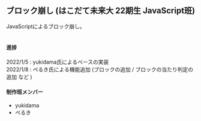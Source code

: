 ## ブロック崩し (はこだて未来大 22期生 JavaScript班)

JavaScriptによるブロック崩し。<br><br>


#### 進捗

2022/1/5 : yukidama氏によるベースの実装<br>
2022/1/8 : ぺるき氏による機能追加 (ブロックの追加 / ブロックの当たり判定の追加 など )<br>

#### 制作班メンバー
 - yukidama <br>
 - ぺるき <br>
